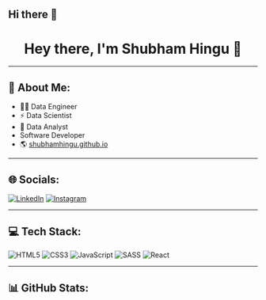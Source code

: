 ## Hi there 👋

<!--
**Shubhamhingu/Shubhamhingu** is a ✨ _special_ ✨ repository because its `README.md` (this file) appears on your GitHub profile.

Here are some ideas to get you started:

- 🔭 I’m currently working on ...
- 🌱 I’m currently learning ...
- 👯 I’m looking to collaborate on ...
- 🤔 I’m looking for help with ...
- 💬 Ask me about ...
- 📫 How to reach me: ...
- 😄 Pronouns: ...
- ⚡ Fun fact: ...
-->
<h1 align="center">Hey there, I'm Shubham Hingu 👋</h1>

---

## 📌 About Me:

- 👨‍💻 Data Engineer 
- ⚡ Data Scientist
- 💼 Data Analyst
-    Software Developer  
- 🌎 [shubhamhingu.github.io](https://shubhamhingu.github.io)

---

## 🌐 Socials:

[![LinkedIn](https://img.shields.io/badge/LinkedIn-0A66C2?style=for-the-badge&logo=linkedin&logoColor=white)](https://linkedin.com/in/Shubhamhingu)
[![Instagram](https://img.shields.io/badge/Instagram-E4405F?style=for-the-badge&logo=instagram&logoColor=white)](https://instagram.com/shubhamhingu99)

---

## 💻 Tech Stack:

![HTML5](https://img.shields.io/badge/HTML5-E34F26?style=for-the-badge&logo=html5&logoColor=white)
![CSS3](https://img.shields.io/badge/CSS3-1572B6?style=for-the-badge&logo=css3&logoColor=white)
![JavaScript](https://img.shields.io/badge/JavaScript-F7DF1E?style=for-the-badge&logo=javascript&logoColor=black)
![SASS](https://img.shields.io/badge/SASS-CC6699?style=for-the-badge&logo=sass&logoColor=white)
![React](https://img.shields.io/badge/React-20232A?style=for-the-badge&logo=react&logoColor=61DAFB)

---

## 📊 GitHub Stats:

<!-- Profile Summary Card 
<p align="center">
  <img src="https://github-profile-summary-cards.vercel.app/api/cards/profile-details?username=rammaheshwari&theme=github_dark" alt="GitHub Summary Card" />
</p>
-->
<!-- Contributions and Streak -->
<!--
<p align="center">
  <img src="https://github-readme-streak-stats.herokuapp.com?user=rammaheshwari&theme=dark&hide_border=false" alt="GitHub Streak Stats" />
</p>
-->
<!-- Top Languages -->
<!--
<p align="center">
  <img src="https://github-readme-stats.vercel.app/api/top-langs/?username=rammaheshwari&layout=compact&theme=dark" alt="Top Languages" />
</p>
-->
